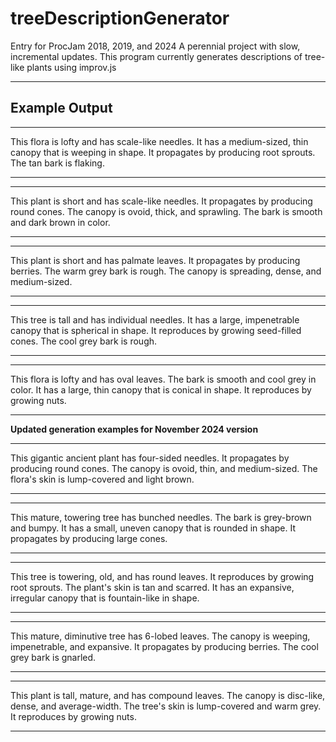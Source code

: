 # treeDescriptionGenerator
Entry for ProcJam 2018, 2019, and 2024
A perennial project with slow, incremental updates.
This program currently generates descriptions of tree-like plants using improv.js

------------------
**Example Output**
------------------
------------
This flora is lofty and has scale-like needles.
It has a medium-sized, thin canopy that is weeping in shape.
It propagates by producing root sprouts.
The tan bark is flaking.

------------
------------
This plant is short and has scale-like needles.
It propagates by producing round cones.
The canopy is ovoid, thick, and sprawling.
The bark is smooth and dark brown in color.

------------
------------
This plant is short and has palmate leaves.
It propagates by producing berries.
The warm grey bark is rough.
The canopy is spreading, dense, and medium-sized.

------------
------------
This tree is tall and has individual needles.
It has a large, impenetrable canopy that is spherical in shape.
It reproduces by growing seed-filled cones.
The cool grey bark is rough.

------------
------------
This flora is lofty and has oval leaves.
The bark is smooth and cool grey in color.
It has a large, thin canopy that is conical in shape.
It reproduces by growing nuts.

------------


**Updated generation examples for November 2024 version**

------------
This gigantic ancient plant has four-sided needles.
It propagates by producing round cones.
The canopy is ovoid, thin, and medium-sized.
The flora's skin is lump-covered and light brown.

------------
------------
This mature, towering tree has bunched needles.
The bark is grey-brown and bumpy.
It has a small, uneven canopy that is rounded in shape.
It propagates by producing large cones.

------------
------------
This tree is towering, old, and has round leaves.
It reproduces by growing root sprouts.
The plant's skin is tan and scarred.
It has an expansive, irregular canopy that is fountain-like in shape.

------------
------------
This mature, diminutive tree has 6-lobed leaves.
The canopy is weeping, impenetrable, and expansive.
It propagates by producing berries.
The cool grey bark is gnarled.

------------
------------
This plant is tall, mature, and has compound leaves.
The canopy is disc-like, dense, and average-width.
The tree's skin is lump-covered and warm grey.
It reproduces by growing nuts.

------------
